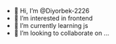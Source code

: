 - 👋 Hi, I’m @Diyorbek-2226
- 👀 I’m interested in frontend
- 🌱 I’m currently learning js
- 💞️ I’m looking to collaborate on ...



<!---
Diyorbek-2226/Diyorbek-2226 is a ✨ special ✨ repository because its `README.md` (this file) appears on your GitHub profile.
You can click the Preview link to take a look at your changes.
--->
